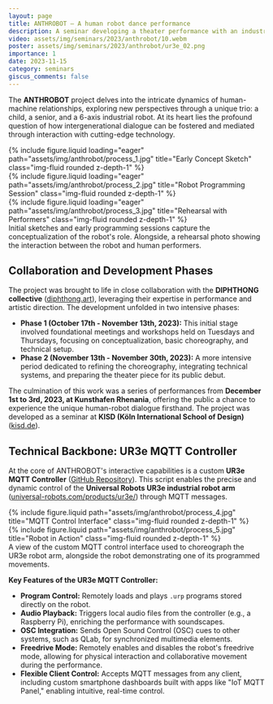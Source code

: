 ```yaml
---
layout: page
title: ANTHROBOT – A human robot dance performance
description: A seminar developing a theater performance with an industrial robot arm.
video: assets/img/seminars/2023/anthrobot/10.webm
poster: assets/img/seminars/2023/anthrobot/ur3e_02.png
importance: 1
date: 2023-11-15
category: seminars
giscus_comments: false
---
```


The **ANTHROBOT** project delves into the intricate dynamics of human-machine relationships, exploring new perspectives through a unique trio: a child, a senior, and a 6-axis industrial robot. At its heart lies the profound question of how intergenerational dialogue can be fostered and mediated through interaction with cutting-edge technology.

<div class="row">
    <div class="col-sm mt-3 mt-md-0">
        {% include figure.liquid loading="eager" path="assets/img/anthrobot/process_1.jpg" title="Early Concept Sketch" class="img-fluid rounded z-depth-1" %}
    </div>
    <div class="col-sm mt-3 mt-md-0">
        {% include figure.liquid loading="eager" path="assets/img/anthrobot/process_2.jpg" title="Robot Programming Session" class="img-fluid rounded z-depth-1" %}
    </div>
    <div class="col-sm mt-3 mt-md-0">
        {% include figure.liquid loading="eager" path="assets/img/anthrobot/process_3.jpg" title="Rehearsal with Performers" class="img-fluid rounded z-depth-1" %}
    </div>
</div>
<div class="caption">
    Initial sketches and early programming sessions capture the conceptualization of the robot's role. Alongside, a rehearsal photo showing the interaction between the robot and human performers.
</div>

## Collaboration and Development Phases

The project was brought to life in close collaboration with the **DIPHTHONG collective** ([diphthong.art](https://diphthong.art/en/info-en/)), leveraging their expertise in performance and artistic direction. The development unfolded in two intensive phases:

- **Phase 1 (October 17th - November 13th, 2023):** This initial stage involved foundational meetings and workshops held on Tuesdays and Thursdays, focusing on conceptualization, basic choreography, and technical setup.
- **Phase 2 (November 13th - November 30th, 2023):** A more intensive period dedicated to refining the choreography, integrating technical systems, and preparing the theater piece for its public debut.

The culmination of this work was a series of performances from **December 1st to 3rd, 2023, at Kunsthafen Rhenania**, offering the public a chance to experience the unique human-robot dialogue firsthand. The project was developed as a seminar at **KISD (Köln International School of Design)** ([kisd.de](https://kisd.de/)).

## Technical Backbone: UR3e MQTT Controller

At the core of ANTHROBOT's interactive capabilities is a custom **UR3e MQTT Controller** ([GitHub Repository](https://github.com/laurajul/ur3e_mqtt_controller)). This script enables the precise and dynamic control of the **Universal Robots UR3e industrial robot arm** ([universal-robots.com/products/ur3e/](https://www.universal-robots.com/products/ur3e/)) through MQTT messages.

<div class="row justify-content-sm-center">
    <div class="col-sm-8 mt-3 mt-md-0">
        {% include figure.liquid path="assets/img/anthrobot/process_4.jpg" title="MQTT Control Interface" class="img-fluid rounded z-depth-1" %}
    </div>
    <div class="col-sm-4 mt-3 mt-md-0">
        {% include figure.liquid path="assets/img/anthrobot/process_5.jpg" title="Robot in Action" class="img-fluid rounded z-depth-1" %}
    </div>
</div>
<div class="caption">
    A view of the custom MQTT control interface used to choreograph the UR3e robot arm, alongside the robot demonstrating one of its programmed movements.
</div>

**Key Features of the UR3e MQTT Controller:**

- **Program Control:** Remotely loads and plays `.urp` programs stored directly on the robot.
- **Audio Playback:** Triggers local audio files from the controller (e.g., a Raspberry Pi), enriching the performance with soundscapes.
- **OSC Integration:** Sends Open Sound Control (OSC) cues to other systems, such as QLab, for synchronized multimedia elements.
- **Freedrive Mode:** Remotely enables and disables the robot's freedrive mode, allowing for physical interaction and collaborative movement during the performance.
- **Flexible Client Control:** Accepts MQTT messages from any client, including custom smartphone dashboards built with apps like "IoT MQTT Panel," enabling intuitive, real-time control.
